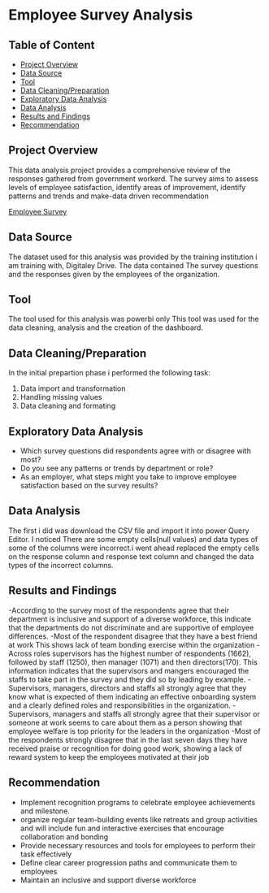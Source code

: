 # Employee Survey Analysis

## Table of Content
- [Project Overview](#project-overview)
- [Data Source](#data-source)
- [Tool](#tool)
- [Data Cleaning/Preparation](#data-cleaning-preparation)
- [Exploratory Data Analysis](#exploratory-Data-Analysis)
- [Data Analysis](#data-analysis)
- [Results and Findings](#Results-and-Findings)
- [Recommendation](#recommendation)

## Project Overview

This data analysis project provides a comprehensive review of the responses gathered from government workerd. The survey aims to assess levels of employee satisfaction, identify areas of improvement, identify patterns and trends and make-data driven recommendation

[Employee Survey](https://github.com/user-attachments/assets/b787adca-0c01-43a7-bdea-f9acc7f42dd6)


## Data Source

The dataset used for this analysis was provided by the training institution i am training with, Digitaley Drive. The data contained The survey questions and the responses given by the employees of the organization. 

## Tool

The tool used  for this analysis was powerbi only 
This tool was used for the data cleaning, analysis and the creation of the dashboard.

## Data Cleaning/Preparation 

In the initial prepartion phase i performed the following task:
1. Data import and transformation
2. Handling missing values
3. Data cleaning and formating

## Exploratory Data Analysis

- Which survey questions did respondents agree with or disagree with most?
- Do you see any patterns or trends by department or role?
- As an employer, what steps might you take to improve employee satisfaction based on the survey
results?

## Data Analysis

The first i did was download the CSV file and import it into power Query Editor. I noticed There are some empty cells(null values) and data types of some of the columns were incorrect.i went ahead replaced the  empty cells on the response column and response text column and changed the data types of the incorrect columns.

## Results and Findings

-According to the survey most of the  respondents  agree  that their department is inclusive and support of a diverse workforce, this indicate that the departments do not discriminate and are supportive of employee differences.
 -Most of the  respondent disagree that they have a best friend at work This shows lack of team bonding exercise within the organization
-Across roles supervisors has the highest number of respondents (1662), followed by  staff (1250), then manager (1071) and then directors(170). This information indicates that the supervisors and mangers encouraged the staffs to take part in the survey and they did so by leading by example.
-Supervisors, managers, directors and staffs all strongly agree that they know what is expected of them indicating an effective onboarding system and a clearly defined roles and responsibilities in the organization.
-Supervisors, managers and staffs all strongly agree that their supervisor or someone at work seems to care about them as a person showing that employee welfare is top priority for the leaders in the organization
-Most of the respondents strongly disagree that in the last seven days they have received praise or recognition for doing good work, showing a lack of reward system to keep the employees motivated at their job

## Recommendation

- Implement recognition programs to celebrate employee achievements and milestone.
- organize regular team-building events like retreats and group activities and will include fun and interactive exercises that encourage collaboration and bonding
- Provide necessary resources and tools for employees to perform their task effectively
- Define clear career progression paths and communicate them to employees
- Maintain an inclusive and support diverse workforce


